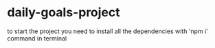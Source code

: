# daily-goals-project


to start the project you need to install all the dependencies with 'npm i' command in terminal
